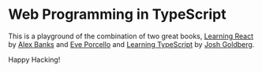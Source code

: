 # Web Programming in TypeScript

This is a playground of the combination of two great books,
[Learning React] by [Alex Banks] and [Eve Porcello] and
[Learning TypeScript] by [Josh Goldberg].

Happy Hacking!

[learning react]: https://github.com/MoonHighway/learning-react
[learning typescript]: https://www.learningtypescript.com
[alex banks]: https://twitter.com/moontahoe
[eve porcello]: https://twitter.com/eveporcello
[josh goldberg]: https://twitter.com/joshuakgoldberg
